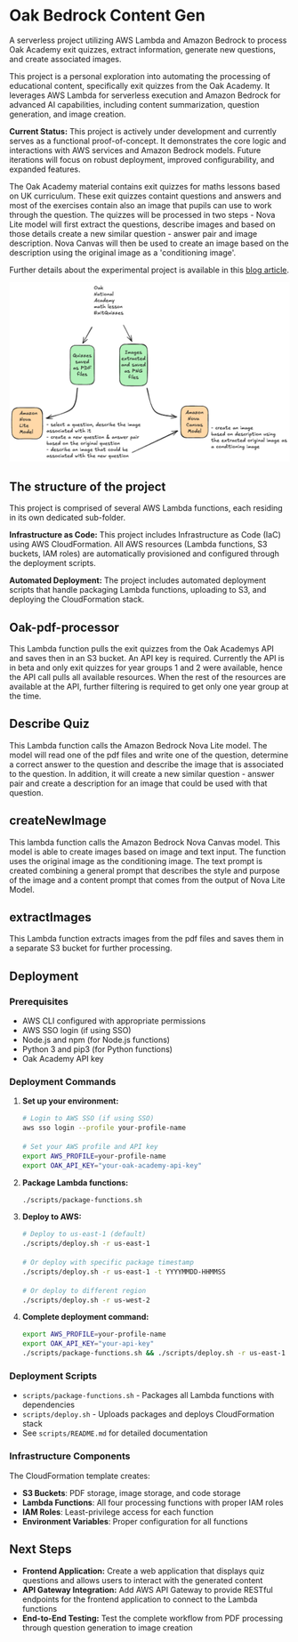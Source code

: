 # Oak Bedrock Content Gen

A serverless project utilizing AWS Lambda and Amazon Bedrock to process Oak Academy exit quizzes, extract information, generate new questions, and create associated images.

This project is a personal exploration into automating the processing of educational content, specifically exit quizzes from the Oak Academy. It leverages AWS Lambda for serverless execution and Amazon Bedrock for advanced AI capabilities, including content summarization, question generation, and image creation.

**Current Status:** This project is actively under development and currently serves as a functional proof-of-concept. It demonstrates the core logic and interactions with AWS services and Amazon Bedrock models. Future iterations will focus on robust deployment, improved configurability, and expanded features.

The Oak Academy material contains exit quizzes for maths lessons based on UK curriculum. These exit quizzes containt questions and answers
and most of the exercises contain also an image that pupils can use to work through the question. The quizzes will be
processed in two steps - Nova Lite model will first extract the questions, describe images and based on those details
create a new similar question - answer pair and image description. Nova Canvas will then be used to create an image based
on the description using the original image as a 'conditioning image'. 

Further details about the experimental project is available in this [blog article](https://blog.marikabergman.com/maths-revision-material-via-amazon-nova-an-experiment).

![quiz_creation](./images/quiz_creation.png)

## The structure of the project

This project is comprised of several AWS Lambda functions, each residing in its own dedicated sub-folder.

**Infrastructure as Code:**
This project includes Infrastructure as Code (IaC) using AWS CloudFormation. All AWS resources (Lambda functions, S3 buckets, IAM roles) are automatically provisioned and configured through the deployment scripts.

**Automated Deployment:**
The project includes automated deployment scripts that handle packaging Lambda functions, uploading to S3, and deploying the CloudFormation stack.


## Oak-pdf-processor

This Lambda function pulls the exit quizzes from the Oak Academys API and saves then in an S3 bucket. An API key is required.
Currently the API is in beta and only exit quizzes for year groups 1 and 2 were available, hence the API call pulls all 
available resources. When the rest of the resources are available at the API, further filtering is required to get only one
year group at the time.

## Describe Quiz

This Lambda function calls the Amazon Bedrock Nova Lite model. The model will read one of the pdf files and write one of the question, determine a correct answer to the question and describe the image that is associated to the question. In addition,
it will create a new similar question - answer pair and create a description for an image that could be used with that question.

## createNewImage

This lambda function calls the Amazon Bedrock Nova Canvas model. This model is able to create images based on image and text input. The function uses the original image as the conditioning image. The text prompt is created combining a general prompt that describes the style and purpose of the image and a content prompt that comes from the output of Nova Lite Model. 

## extractImages

This Lambda function extracts images from the pdf files and saves them in a separate S3 bucket for further processing.

## Deployment

### Prerequisites
- AWS CLI configured with appropriate permissions
- AWS SSO login (if using SSO)
- Node.js and npm (for Node.js functions)
- Python 3 and pip3 (for Python functions)
- Oak Academy API key

### Deployment Commands

1. **Set up your environment:**
   ```bash
   # Login to AWS SSO (if using SSO)
   aws sso login --profile your-profile-name
   
   # Set your AWS profile and API key
   export AWS_PROFILE=your-profile-name
   export OAK_API_KEY="your-oak-academy-api-key"
   ```

2. **Package Lambda functions:**
   ```bash
   ./scripts/package-functions.sh
   ```

3. **Deploy to AWS:**
   ```bash
   # Deploy to us-east-1 (default)
   ./scripts/deploy.sh -r us-east-1
   
   # Or deploy with specific package timestamp
   ./scripts/deploy.sh -r us-east-1 -t YYYYMMDD-HHMMSS
   
   # Or deploy to different region
   ./scripts/deploy.sh -r us-west-2
   ```

4. **Complete deployment command:**
   ```bash
   export AWS_PROFILE=your-profile-name
   export OAK_API_KEY="your-api-key"
   ./scripts/package-functions.sh && ./scripts/deploy.sh -r us-east-1
   ```

### Deployment Scripts
- `scripts/package-functions.sh` - Packages all Lambda functions with dependencies
- `scripts/deploy.sh` - Uploads packages and deploys CloudFormation stack
- See `scripts/README.md` for detailed documentation

### Infrastructure Components
The CloudFormation template creates:
- **S3 Buckets**: PDF storage, image storage, and code storage
- **Lambda Functions**: All four processing functions with proper IAM roles
- **IAM Roles**: Least-privilege access for each function
- **Environment Variables**: Proper configuration for all functions 


## Next Steps

- **Frontend Application:** Create a web application that displays quiz questions and allows users to interact with the generated content
- **API Gateway Integration:** Add AWS API Gateway to provide RESTful endpoints for the frontend application to connect to the Lambda functions
- **End-to-End Testing:** Test the complete workflow from PDF processing through question generation to image creation
